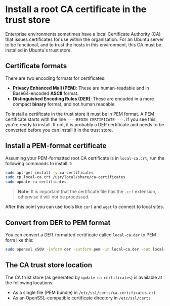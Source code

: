 # Install a root CA certificate in the trust store


Enterprise environments sometimes have a local Certificate Authority (CA) that issues certificates for use within the organisation. For an Ubuntu server to be functional, and to trust the hosts in this environment, this CA must be installed in Ubuntu's trust store.

## Certificate formats

There are two encoding formats for certificates:

* **Privacy Enhanced Mail (PEM)**: These are human-readable and in Base64-encoded **ASCII** format.
* **Distinguished Encoding Rules (DER)**: These are encoded in a more compact **binary** format, and not human readable.

To install a certificate in the trust store it must be in PEM format. A PEM certificate starts with the line `----BEGIN CERTIFICATE----`. If you see this, you're ready to install. If not, it is probably a DER certificate and needs to be converted before you can install it in the trust store.

## Install a PEM-format certificate

Assuming your PEM-formatted root CA certificate is in `local-ca.crt`, run the following commands to install it:

```bash
sudo apt-get install -y ca-certificates
sudo cp local-ca.crt /usr/local/share/ca-certificates
sudo update-ca-certificates
```

> **Note:**
> It is important that the certificate file has the `.crt` extension, otherwise it will not be processed.

After this point you can use tools like `curl` and `wget` to connect to local sites.

## Convert from DER to PEM format

You can convert a DER-formatted certificate called `local-ca.der` to PEM form like this: 

```bash
sudo openssl x509 -inform der -outform pem -in local-ca.der -out local-ca.crt`
```

## The CA trust store location

The CA trust store (as generated by `update-ca-certificates`) is available at the following locations:

* As a single file (PEM bundle) in `/etc/ssl/certs/ca-certificates.crt`
* As an OpenSSL-compatible certificate directory in `/etc/ssl/certs`

